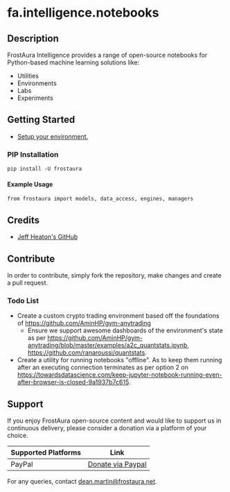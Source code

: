 # fa.intelligence.notebooks
## Description
FrostAura Intelligence provides a range of open-source notebooks for Python-based machine learning solutions like:
- Utilities
- Environments
- Labs
- Experiments

## Getting Started
- [Setup your environment.](./environments/README.md)
### PIP Installation
```
pip install -U frostaura
````
#### Example Usage
```
from frostaura import models, data_access, engines, managers
```

## Credits
- [Jeff Heaton's GitHub](https://github.com/jeffheaton/t81_558_deep_learning/blob/master/)

## Contribute
In order to contribute, simply fork the repository, make changes and create a pull request.
### Todo List
- Create a custom crypto trading environment based off the foundations of https://github.com/AminHP/gym-anytrading
  - Ensure we support awesome dashboards of the environment's state as per https://github.com/AminHP/gym-anytrading/blob/master/examples/a2c_quantstats.ipynb, https://github.com/ranaroussi/quantstats.
- Create a utility for running notebooks "offline". As to keep them running after an executing connection terminates as per option 2 on https://towardsdatascience.com/keep-jupyter-notebook-running-even-after-browser-is-closed-9a1937b7c615.

## Support
If you enjoy FrostAura open-source content and would like to support us in continuous delivery, please consider a donation via a platform of your choice.

| Supported Platforms | Link |
| ------------------- | ---- |
| PayPal | [Donate via Paypal](https://www.paypal.com/donate/?hosted_button_id=SVEXJC9HFBJ72) |

For any queries, contact dean.martin@frostaura.net.
